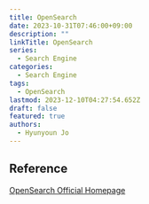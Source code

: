```yaml
---
title: OpenSearch
date: 2023-10-31T07:46:00+09:00
description: ""
linkTitle: OpenSearch
series:
  - Search Engine
categories:
  - Search Engine
tags:
  - OpenSearch
lastmod: 2023-12-10T04:27:54.652Z
draft: false
featured: true
authors:
  - Hyunyoun Jo
---
```


## Reference

[OpenSearch Official Homepage](https://opensearch.org/)
